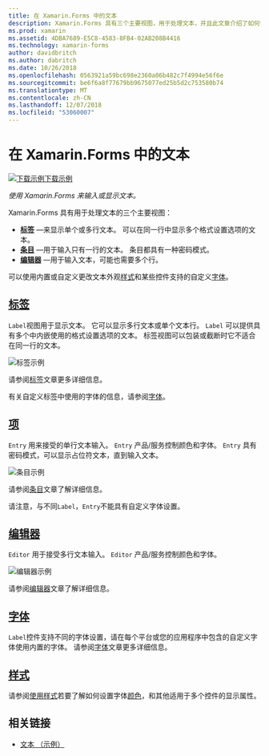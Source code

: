 ```yaml
---
title: 在 Xamarin.Forms 中的文本
description: Xamarin.Forms 具有三个主要视图，用于处理文本，并且此文章介绍了如何使用它们来输入和 Xamarin.Forms 应用程序中显示的文本。
ms.prod: xamarin
ms.assetid: 4DBA7689-E5C8-4583-8FB4-02AB208B4416
ms.technology: xamarin-forms
author: davidbritch
ms.author: dabritch
ms.date: 10/26/2018
ms.openlocfilehash: 0563921a59bc698e2360a06b482c7f4994e56f6e
ms.sourcegitcommit: be6f6a8f77679bb9675077ed25b5d2c753580b74
ms.translationtype: MT
ms.contentlocale: zh-CN
ms.lasthandoff: 12/07/2018
ms.locfileid: "53060007"
---
```

# <a name="text-in-xamarinforms"></a>在 Xamarin.Forms 中的文本

[![下载示例](~/media/shared/download.png)下载示例](https://developer.xamarin.com/samples/xamarin-forms/UserInterface/Text)

_使用 Xamarin.Forms 来输入或显示文本。_

Xamarin.Forms 具有用于处理文本的三个主要视图：

- **[标签](#Label)** &mdash;来显示单个或多行文本。 可以在同一行中显示多个格式设置选项的文本。
- **[条目](#Entry)** &mdash;用于输入只有一行的文本。 条目都具有一种密码模式。
- **[编辑器](#Editor)** &mdash;用于输入文本，可能也需要多个行。

可以使用内置或自定义更改文本外观[样式](#Styles)和某些控件支持的自定义[字体](#Fonts)。

<a name="Label" />

## <a name="labellabelmd"></a>[标签](label.md)

`Label`视图用于显示文本。 它可以显示多行文本或单个文本行。 `Label` 可以提供具有多个中内嵌使用的格式设置选项的文本。 标签视图可以包装或截断时它不适合在同一行的文本。

![](images/label.png "标签示例")

请参阅[标签](label.md)文章更多详细信息。

有关自定义标签中使用的字体的信息，请参阅[字体](fonts.md)。

<a name="Entry" />

## <a name="entryentrymd"></a>[项](entry.md)

`Entry` 用来接受的单行文本输入。 `Entry` 产品/服务控制颜色和字体。 `Entry` 具有密码模式，可以显示占位符文本，直到输入文本。

![](images/entry.png "条目示例")

请参阅[条目](entry.md)文章了解详细信息。

请注意，与不同`Label`，`Entry`不能具有自定义字体设置。

<a name="Editor" />

## <a name="editoreditormd"></a>[编辑器](editor.md)

`Editor` 用于接受多行文本输入。 `Editor` 产品/服务控制颜色和字体。

![](images/editor.png "编辑器示例")

请参阅[编辑器](editor.md)文章了解详细信息。

<a name="Fonts" />

## <a name="fontsfontsmd"></a>[字体](fonts.md)

`Label`控件支持不同的字体设置，请在每个平台或您的应用程序中包含的自定义字体使用内置的字体。 请参阅[字体](fonts.md)文章更多详细信息。

<a name="Styles" />

## <a name="stylesstylesmd"></a>[样式](styles.md)

请参阅[使用样式](~/xamarin-forms/user-interface/styles/index.md)若要了解如何设置字体[颜色](~/xamarin-forms/user-interface/colors.md)，和其他适用于多个控件的显示属性。

## <a name="related-links"></a>相关链接

- [文本 （示例）](https://developer.xamarin.com/samples/xamarin-forms/UserInterface/Text)
